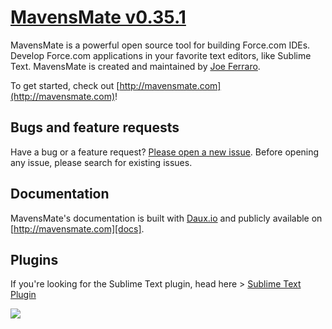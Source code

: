 # [MavensMate v0.35.1](http://mavensmate.com)

MavensMate is a powerful open source tool for building Force.com IDEs. Develop Force.com applications in your favorite text editors, like Sublime Text. MavensMate is created and maintained by [Joe Ferraro](http://twitter.com/joeferraro).

To get started, check out [http://mavensmate.com](http://mavensmate.com)!

## Bugs and feature requests

Have a bug or a feature request? [Please open a new issue](https://github.com/joeferraro/mavensmate/issues). Before opening any issue, please search for existing issues.

## Documentation

MavensMate's documentation is built with [Daux.io](http://daux.io) and publicly available on [http://mavensmate.com][docs].

## Plugins

If you're looking for the Sublime Text plugin, head here > [Sublime Text Plugin][stp]

<img src="http://cdn.mavensconsulting.com/mavensmate/img/mm-bg.jpg"/>

[mmcom]: http://mavensmate.com/?utm_source=github&utm_medium=mavensmate&utm_campaign=api
[docs]: http://mavensmate.com/Getting_Started/Developers
[stp]: https://github.com/joeferraro/MavensMate-SublimeText
